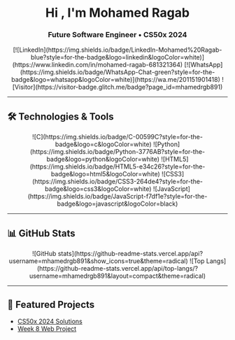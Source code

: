 <h1 align="center">Hi , I'm Mohamed Ragab</h1>
<h3 align="center">Future Software Engineer • CS50x 2024</h3>

<p align="center">
  [![LinkedIn](https://img.shields.io/badge/LinkedIn-Mohamed%20Ragab-blue?style=for-the-badge&logo=linkedin&logoColor=white)](https://www.linkedin.com/in/mohamed-ragab-681321364)
  [![WhatsApp](https://img.shields.io/badge/WhatsApp-Chat-green?style=for-the-badge&logo=whatsapp&logoColor=white)](https://wa.me/201151901418)
  ![Visitor](https://visitor-badge.glitch.me/badge?page_id=mhamedrgb891)
</p>

---

## 🛠️ Technologies & Tools
<p align="center">
  ![C](https://img.shields.io/badge/C-00599C?style=for-the-badge&logo=c&logoColor=white)
  ![Python](https://img.shields.io/badge/Python-3776AB?style=for-the-badge&logo=python&logoColor=white)
  ![HTML5](https://img.shields.io/badge/HTML5-e34c26?style=for-the-badge&logo=html5&logoColor=white)
  ![CSS3](https://img.shields.io/badge/CSS3-264de4?style=for-the-badge&logo=css3&logoColor=white)
  ![JavaScript](https://img.shields.io/badge/JavaScript-f7df1e?style=for-the-badge&logo=javascript&logoColor=black)
</p>

---

## 📊 GitHub Stats
<p align="center">
  ![GitHub stats](https://github-readme-stats.vercel.app/api?username=mhamedrgb891&show_icons=true&theme=radical)
  ![Top Langs](https://github-readme-stats.vercel.app/api/top-langs/?username=mhamedrgb891&layout=compact&theme=radical)
</p>

---

## 📌 Featured Projects
- [CS50x 2024 Solutions](https://github.com/mhamedrgb891/CS50x-2024)
- [Week 8 Web Project](https://github.com/mhamedrgb891/-Week8---HTML-CSS-JavaScript.git)
